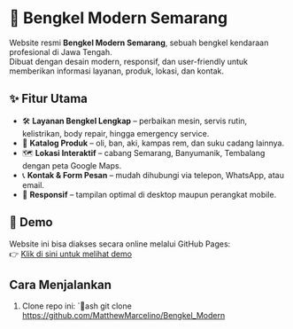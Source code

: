 ﻿# 🚗 Bengkel Modern Semarang

Website resmi **Bengkel Modern Semarang**, sebuah bengkel kendaraan profesional di Jawa Tengah.  
Dibuat dengan desain modern, responsif, dan user-friendly untuk memberikan informasi layanan, produk, lokasi, dan kontak.

## ✨ Fitur Utama
- 🛠️ **Layanan Bengkel Lengkap** – perbaikan mesin, servis rutin, kelistrikan, body repair, hingga emergency service.
- 🛒 **Katalog Produk** – oli, ban, aki, kampas rem, dan suku cadang lainnya.
- 🗺️ **Lokasi Interaktif** – cabang Semarang, Banyumanik, Tembalang dengan peta Google Maps.
- 📞 **Kontak & Form Pesan** – mudah dihubungi via telepon, WhatsApp, atau email.
- 📱 **Responsif** – tampilan optimal di desktop maupun perangkat mobile.

## 🚀 Demo
Website ini bisa diakses secara online melalui GitHub Pages:  
👉 [Klik di sini untuk melihat demo](https://matthewmarcelino.github.io/Bengkel-Modern-Semarang/)  

## Cara Menjalankan

1. Clone repo ini:
   `ash
   git clone https://github.com/MatthewMarcelino/Bengkel_Modern

